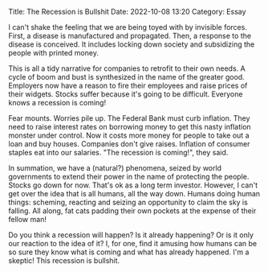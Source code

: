 Title: The Recession is Bullshit 
Date: 2022-10-08 13:20 
Category: Essay

I can't shake the feeling that we are being toyed with by invisible forces. First, a disease is manufactured and propagated. Then, a response to the disease is conceived. It includes locking down society and subsidizing the people with printed money.

This is all a tidy narrative for companies to retrofit to their own needs. A cycle of boom and bust is synthesized in the name of the greater good. Employers now have a reason to fire their employees and raise prices of their widgets. Stocks suffer because it's going to be difficult. Everyone knows a recession is coming!

Fear mounts. Worries pile up. The Federal Bank must curb inflation. They need to raise interest rates on borrowing money to get this nasty inflation monster under control. Now it costs more money for people to take out a loan and buy houses. Companies don't give raises. Inflation of consumer staples eat into our salaries. "The recession is coming!", they said. 

In summation, we have a (natural?) phenomena, seized by world governments to extend their power in the name of protecting the people. Stocks go down for now. That's ok as a long term investor. However, I can't get over the idea that is all humans, all the way down. Humans doing human things: scheming, reacting and seizing an opportunity to claim the sky is falling. All along, fat cats padding their own pockets at the expense of their fellow man!

Do you think a recession will happen? Is it already happening? Or is it only our reaction to the idea of it? I, for one, find it amusing how humans can be so sure they know what is coming and what has already happened. I'm a skeptic! This recession is bullshit.


